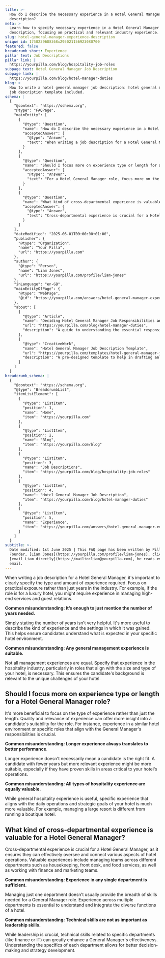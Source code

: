 ```yaml
---
title: >-
  How do I describe the necessary experience in a Hotel General Manager job
  description?
meta: >
  Learn how to specify necessary experience in a Hotel General Manager job
  description, focusing on practical and relevant industry experience.
slug: hotel-general-manager-experience-description
unique id: 1750239688368x295021156923080700
featured: false
breadcrumb short: Experience
pillar text: Job Descriptions
pillar link: |
  https://yourpilla.com/blog/hospitality-job-roles
subpage text: Hotel General Manager Job Description
subpage link: |
  https://yourpilla.com/blog/hotel-manager-duties
blog: >
  How to write a hotel general manager job description: hotel general manager
  job description template included.
schema: |
  {
    "@context": "https://schema.org",
    "@type": "FAQPage",
    "mainEntity": [
      {
        "@type": "Question",
        "name": "How do I describe the necessary experience in a Hotel General Manager job description?",
        "acceptedAnswer": {
          "@type": "Answer",
          "text": "When writing a job description for a Hotel General Manager, specify the type and amount of experience required, focusing on practical exposure in relevant settings, such as luxury or high-volume hospitality environments, rather than just the number of years. Describe the kind of experience and the settings in which it was gained to ensure candidates understand the expectations."
        }
      },
      {
        "@type": "Question",
        "name": "Should I focus more on experience type or length for a Hotel General Manager role?",
        "acceptedAnswer": {
          "@type": "Answer",
          "text": "For a Hotel General Manager role, focus more on the type of experience rather than just the length. Quality and relevance of experience provide more insight into a candidate's suitability, emphasizing experience in similar hotel environments or specific roles that align with the General Manager's responsibilities."
        }
      },
      {
        "@type": "Question",
        "name": "What kind of cross-departmental experience is valuable for a Hotel General Manager?",
        "acceptedAnswer": {
          "@type": "Answer",
          "text": "Cross-departmental experience is crucial for a Hotel General Manager, ensuring they can effectively oversee various aspects of hotel operations. Valuable experiences include managing teams across different departments such as housekeeping, front desk, food services, finance, and marketing, which allows for better decision-making and strategy development."
        }
      }
    ],
    "dateModified": "2025-06-01T09:00:00+01:00",
    "publisher": {
      "@type": "Organization",
      "name": "Your Pilla",
      "url": "https://yourpilla.com"
    },
    "author": {
      "@type": "Person",
      "name": "Liam Jones",
      "url": "https://yourpilla.com/profile/liam-jones"
    },
    "inLanguage": "en-GB",
    "mainEntityOfPage": {
      "@type": "WebPage",
      "@id": "https://yourpilla.com/answers/hotel-general-manager-experience-description"
    },
    "about": [
      {
        "@type": "Article",
        "name": "Deciding Hotel General Manager Job Responsibilities and Skills",
        "url": "https://yourpilla.com/blog/hotel-manager-duties",
        "description": "A guide to understanding the essential responsibilities and skills required of a Hotel General Manager."
      },
      {
        "@type": "CreativeWork",
        "name": "Hotel General Manager Job Description Template",
        "url": "https://yourpilla.com/templates/hotel-general-manager-job-description",
        "description": "A pre-designed template to help in drafting an effective job description that captures all necessary qualifications for a Hotel General Manager."
      }
    ]
  }
breadcrumb_schema: |
  {
    "@context": "https://schema.org",
    "@type": "BreadcrumbList",
    "itemListElement": [
      {
        "@type": "ListItem",
        "position": 1,
        "name": "Home",
        "item": "https://yourpilla.com"
      },
      {
        "@type": "ListItem",
        "position": 2,
        "name": "Blog",
        "item": "https://yourpilla.com/blog"
      },
      {
        "@type": "ListItem",
        "position": 3,
        "name": "Job Descriptions",
        "item": "https://yourpilla.com/blog/hospitality-job-roles"
      },
      {
        "@type": "ListItem",
        "position": 4,
        "name": "Hotel General Manager Job Description",
        "item": "https://yourpilla.com/blog/hotel-manager-duties"
      },
      {
        "@type": "ListItem",
        "position": 5,
        "name": "Experience",
        "item": "https://yourpilla.com/answers/hotel-general-manager-experience-description"
      }
    ]
  }
subtitle: >-
  Date modified: 1st June 2025 | This FAQ page has been written by Pilla
  Founder, [Liam Jones](https://yourpilla.com/profile/liam-jones), click to
  [email Liam directly](https://mailto:liam@yourpilla.com), he reads every
  email.
---
```

When writing a job description for a Hotel General Manager, it's important to clearly specify the type and amount of experience required. Focus on practical exposure rather than just years in the industry. For example, if the role is for a luxury hotel, you might require experience in managing high-end services and guest relations.

**Common misunderstanding: It’s enough to just mention the number of years needed.**

Simply stating the number of years isn't very helpful. It's more useful to describe the kind of experience and the settings in which it was gained. This helps ensure candidates understand what is expected in your specific hotel environment.

**Common misunderstanding: Any general management experience is suitable.**

Not all management experiences are equal. Specify that experience in the hospitality industry, particularly in roles that align with the size and type of your hotel, is necessary. This ensures the candidate's background is relevant to the unique challenges of your hotel.

## Should I focus more on experience type or length for a Hotel General Manager role?

It's more beneficial to focus on the type of experience rather than just the length. Quality and relevance of experience can offer more insight into a candidate's suitability for the role. For instance, experience in a similar hotel environment or specific roles that align with the General Manager's responsibilities is crucial.

**Common misunderstanding: Longer experience always translates to better performance.**

Longer experience doesn't necessarily mean a candidate is the right fit. A candidate with fewer years but more relevant experience might be more suitable, especially if they have proven skills in areas critical to your hotel's operations.

**Common misunderstanding: All types of hospitality experience are equally valuable.**

While general hospitality experience is useful, specific experience that aligns with the daily operations and strategic goals of your hotel is much more valuable. For example, managing a large resort is different from running a boutique hotel.

## What kind of cross-departmental experience is valuable for a Hotel General Manager?

Cross-departmental experience is crucial for a Hotel General Manager, as it ensures they can effectively oversee and connect various aspects of hotel operations. Valuable experiences include managing teams across different departments such as housekeeping, front desk, and food services, as well as working with finance and marketing teams.

**Common misunderstanding: Experience in any single department is sufficient.**

Managing just one department doesn't usually provide the breadth of skills needed for a General Manager role. Experience across multiple departments is essential to understand and integrate the diverse functions of a hotel.

**Common misunderstanding: Technical skills are not as important as leadership skills.**

While leadership is crucial, technical skills related to specific departments (like finance or IT) can greatly enhance a General Manager's effectiveness. Understanding the specifics of each department allows for better decision-making and strategy development.
